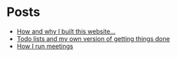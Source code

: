 # Posts

- [How and why I built this website…](?id=website)
- [Todo lists and my own version of getting things done](?id=todo-lists)
- [How I run meetings](?id=running-meetings)